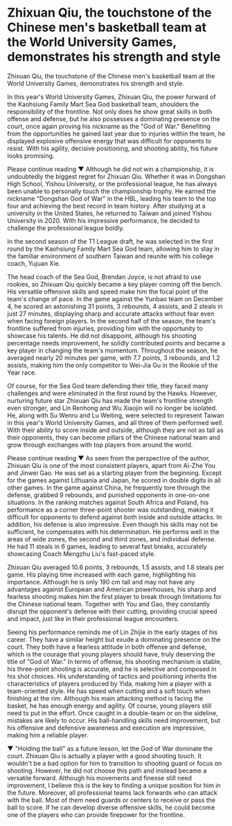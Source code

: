 #  Zhixuan Qiu, the touchstone of the Chinese men's basketball team at the World University Games, demonstrates his strength and style 
  Zhixuan Qiu, the touchstone of the Chinese men's basketball team at the World University Games, demonstrates his strength and style.

In this year's World University Games, Zhixuan Qiu, the power forward of the Kaohsiung Family Mart Sea God basketball team, shoulders the responsibility of the frontline. Not only does he show great skills in both offense and defense, but he also possesses a dominating presence on the court, once again proving his nickname as the "God of War." Benefiting from the opportunities he gained last year due to injuries within the team, he displayed explosive offensive energy that was difficult for opponents to resist. With his agility, decisive positioning, and shooting ability, his future looks promising.

Please continue reading ▼ Although he did not win a championship, it is undoubtedly the biggest regret for Zhixuan Qiu. Whether it was in Dongshan High School, Yishou University, or the professional league, he has always been unable to personally touch the championship trophy. He earned the nickname "Dongshan God of War" in the HBL, leading his team to the top four and achieving the best record in team history. After studying at a university in the United States, he returned to Taiwan and joined Yishou University in 2020. With his impressive performance, he decided to challenge the professional league boldly.

In the second season of the T1 League draft, he was selected in the first round by the Kaohsiung Family Mart Sea God team, allowing him to stay in the familiar environment of southern Taiwan and reunite with his college coach, Yujuan Xie.

The head coach of the Sea God, Brendan Joyce, is not afraid to use rookies, so Zhixuan Qiu quickly became a key player coming off the bench. His versatile offensive skills and speed make him the focal point of the team's change of pace. In the game against the Yunbao team on December 4, he scored an astonishing 31 points, 3 rebounds, 4 assists, and 2 steals in just 27 minutes, displaying sharp and accurate attacks without fear even when facing foreign players. In the second half of the season, the team's frontline suffered from injuries, providing him with the opportunity to showcase his talents. He did not disappoint, although his shooting percentage needs improvement, he solidly contributed points and became a key player in changing the team's momentum. Throughout the season, he averaged nearly 20 minutes per game, with 7.7 points, 3 rebounds, and 1.2 assists, making him the only competitor to Wei-Jia Gu in the Rookie of the Year race.

Of course, for the Sea God team defending their title, they faced many challenges and were eliminated in the first round by the Hawks. However, nurturing future star Zhixuan Qiu has made the team's frontline strength even stronger, and Lin Renhong and Wu Xiaojin will no longer be isolated. He, along with Su Wenru and Lu Weiting, were selected to represent Taiwan in this year's World University Games, and all three of them performed well. With their ability to score inside and outside, although they are not as tall as their opponents, they can become pillars of the Chinese national team and grow through exchanges with top players from around the world.

Please continue reading ▼ As seen from the perspective of the author, Zhixuan Qiu is one of the most consistent players, apart from Ai-Zhe You and Jinwei Gao. He was set as a starting player from the beginning. Except for the games against Lithuania and Japan, he scored in double digits in all other games. In the game against China, he frequently tore through the defense, grabbed 9 rebounds, and punished opponents in one-on-one situations. In the ranking matches against South Africa and Poland, his performance as a corner three-point shooter was outstanding, making it difficult for opponents to defend against both inside and outside attacks. In addition, his defense is also impressive. Even though his skills may not be sufficient, he compensates with his determination. He performs well in the areas of wide zones, the second and third zones, and individual defense. He had 11 steals in 6 games, leading to several fast breaks, accurately showcasing Coach Mengzhu Liu's fast-paced style.

Zhixuan Qiu averaged 10.6 points, 3 rebounds, 1.5 assists, and 1.8 steals per game. His playing time increased with each game, highlighting his importance. Although he is only 190 cm tall and may not have any advantages against European and American powerhouses, his sharp and fearless shooting makes him the first player to break through limitations for the Chinese national team. Together with You and Gao, they constantly disrupt the opponent's defense with their cutting, providing crucial speed and impact, just like in their professional league encounters.

Seeing his performance reminds me of Lin Zhijie in the early stages of his career. They have a similar height but exude a dominating presence on the court. They both have a fearless attitude in both offense and defense, which is the courage that young players should have, truly deserving the title of "God of War." In terms of offense, his shooting mechanism is stable, his three-point shooting is accurate, and he is selective and composed in his shot choices. His understanding of tactics and positioning inherits the characteristics of players produced by Yida, making him a player with a team-oriented style. He has speed when cutting and a soft touch when finishing at the rim. Although his main attacking method is facing the basket, he has enough energy and agility. Of course, young players still need to put in the effort. Once caught in a double-team or on the sideline, mistakes are likely to occur. His ball-handling skills need improvement, but his offensive and defensive awareness and execution are impressive, making him a reliable player.

▼ "Holding the ball" as a future lesson, let the God of War dominate the court. Zhixuan Qiu is actually a player with a good shooting touch. It wouldn't be a bad option for him to transition to shooting guard or focus on shooting. However, he did not choose this path and instead became a versatile forward. Although his movements and finesse still need improvement, I believe this is the key to finding a unique position for him in the future. Moreover, all professional teams lack forwards who can attack with the ball. Most of them need guards or centers to receive or pass the ball to score. If he can develop diverse offensive skills, he could become one of the players who can provide firepower for the frontline.